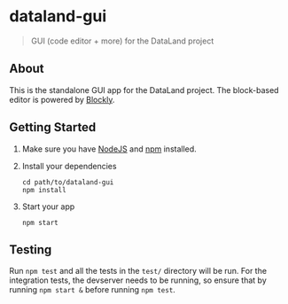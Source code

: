 # dataland-gui

> GUI (code editor + more) for the DataLand project

## About

This is the standalone GUI app for the DataLand project. The block-based editor is powered by
[Blockly](https://developers.google.com/blockly).

## Getting Started

1. Make sure you have [NodeJS](https://nodejs.org/) and [npm](https://www.npmjs.com/) installed.
2. Install your dependencies

    ```
    cd path/to/dataland-gui
    npm install
    ```
3. Start your app

    ```
    npm start
    ```

## Testing

Run `npm test` and all the tests in the `test/` directory will be run. For the integration tests, the
devserver needs to be running, so ensure that by running `npm start &` before running `npm test`.